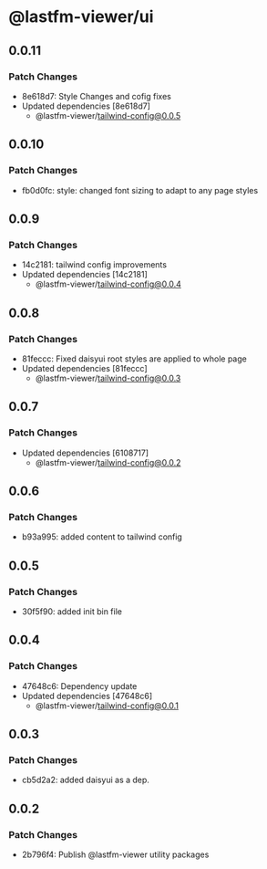 # @lastfm-viewer/ui

## 0.0.11

### Patch Changes

- 8e618d7: Style Changes and cofig fixes
- Updated dependencies [8e618d7]
  - @lastfm-viewer/tailwind-config@0.0.5

## 0.0.10

### Patch Changes

- fb0d0fc: style: changed font sizing to adapt to any page styles

## 0.0.9

### Patch Changes

- 14c2181: tailwind config improvements
- Updated dependencies [14c2181]
  - @lastfm-viewer/tailwind-config@0.0.4

## 0.0.8

### Patch Changes

- 81feccc: Fixed daisyui root styles are applied to whole page
- Updated dependencies [81feccc]
  - @lastfm-viewer/tailwind-config@0.0.3

## 0.0.7

### Patch Changes

- Updated dependencies [6108717]
  - @lastfm-viewer/tailwind-config@0.0.2

## 0.0.6

### Patch Changes

- b93a995: added content to tailwind config

## 0.0.5

### Patch Changes

- 30f5f90: added init bin file

## 0.0.4

### Patch Changes

- 47648c6: Dependency update
- Updated dependencies [47648c6]
  - @lastfm-viewer/tailwind-config@0.0.1

## 0.0.3

### Patch Changes

- cb5d2a2: added daisyui as a dep.

## 0.0.2

### Patch Changes

- 2b796f4: Publish @lastfm-viewer utility packages

